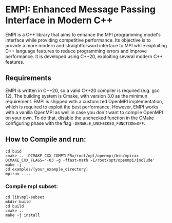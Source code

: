 # EMPI: Enhanced Message Passing Interface in Modern C++
EMPI is a C++ library that aims to enhance the MPI programming model's interface while providing competitive performance. Its objective is to provide a more modern and straightforward interface to MPI while exploiting C++ language features to reduce programming errors and improve performance. It is developed using C++20, exploiting several modern C++ features. 

## Requirements
EMPI is written in C++20, so a valid C++20 compiler is required (e.g. gcc 12). The building system is Cmake, with version 3.0 as the minimun requirement.
EMPI is shipped with a customized OpenMPI implementation, which is required to exploit the best performance. However, EMPI works with a vanilla OpenMPI as well in case you don't want to compile OpenMPI on your own. To do that, disable the unchecked function in the CMake configuring phase with the flag `-DENABLE_UNCHECKED_FUNCTION=OFF`.



## How to Compile and run:
```
cd buid
cmake .. -DCMAKE_CXX_COMPILER=/root/opt/openmpi/bin/mpicxx -DCMAKE_CXX_FLAGS='-O3 -g -ffast-math -I/root/opt/openmpi/include'
make -j 
cd examples/[your_example_directory]
mpirun .... 
```
### Compile mpl subset:
```
cd lib\mpl-subset
mkdir build
cd build
cmake .. 
make -j install
```
